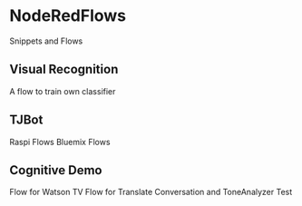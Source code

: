 # NodeRedFlows
Snippets and Flows 

## Visual Recognition
A flow to train own classifier

## TJBot 
Raspi Flows
Bluemix Flows

## Cognitive Demo
Flow for Watson TV 
Flow for Translate
Conversation and ToneAnalyzer Test
